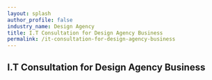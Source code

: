 ```yaml
---
layout: splash 
author_profile: false 
industry_name: Design Agency
title: I.T Consultation for Design Agency Business
permalink: /it-consultation-for-design-agency-business
---
```


## I.T Consultation for Design Agency Business